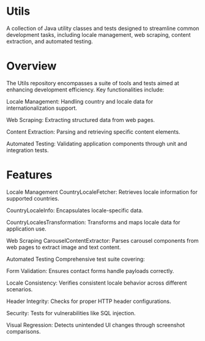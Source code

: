 # Utils

A collection of Java utility classes and tests designed to streamline common development tasks, including locale management, web scraping, content extraction, and automated testing.

# Overview
The Utils repository encompasses a suite of tools and tests aimed at enhancing development efficiency. Key functionalities include:

Locale Management: Handling country and locale data for internationalization support.

Web Scraping: Extracting structured data from web pages.

Content Extraction: Parsing and retrieving specific content elements.

Automated Testing: Validating application components through unit and integration tests.

# Features
Locale Management
CountryLocaleFetcher: Retrieves locale information for supported countries.

CountryLocaleInfo: Encapsulates locale-specific data.

CountryLocalesTransformation: Transforms and maps locale data for application use.

Web Scraping
CarouselContentExtractor: Parses carousel components from web pages to extract image and text content.

Automated Testing
Comprehensive test suite covering:

Form Validation: Ensures contact forms handle payloads correctly.

Locale Consistency: Verifies consistent locale behavior across different scenarios.

Header Integrity: Checks for proper HTTP header configurations.

Security: Tests for vulnerabilities like SQL injection.

Visual Regression: Detects unintended UI changes through screenshot comparisons.
